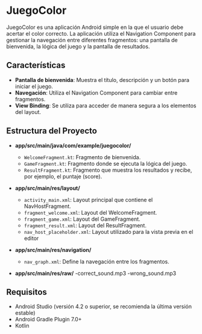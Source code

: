 # JuegoColor

JuegoColor es una aplicación Android simple en la que el usuario debe acertar el color correcto. La aplicación utiliza el Navigation Component para gestionar la navegación entre diferentes fragmentos: una pantalla de bienvenida, la lógica del juego y la pantalla de resultados.

## Características

- **Pantalla de bienvenida**: Muestra el título, descripción y un botón para iniciar el juego.
- **Navegación**: Utiliza el Navigation Component para cambiar entre fragmentos.
- **View Binding**: Se utiliza para acceder de manera segura a los elementos del layout.

## Estructura del Proyecto

- **app/src/main/java/com/example/juegocolor/**
  - `WelcomeFragment.kt`: Fragmento de bienvenida.
  - `GameFragment.kt`: Fragmento donde se ejecuta la lógica del juego.
  - `ResultFragment.kt`: Fragmento que muestra los resultados y recibe, por ejemplo, el puntaje (score).

- **app/src/main/res/layout/**
  - `activity_main.xml`: Layout principal que contiene el NavHostFragment.
  - `fragment_welcome.xml`: Layout del WelcomeFragment.
  - `fragment_game.xml`: Layout del GameFragment.
  - `fragment_result.xml`: Layout del ResultFragment.
  - `nav_host_placeholder.xml`: Layout utilizado para la vista previa en el editor

- **app/src/main/res/navigation/**
  - `nav_graph.xml`: Define la navegación entre los fragmentos.

- **app/src/main/res/raw/**
  -correct_sound.mp3
  -wrong_sound.mp3

## Requisitos

- Android Studio (versión 4.2 o superior, se recomienda la última versión estable)
- Android Gradle Plugin 7.0+
- Kotlin


